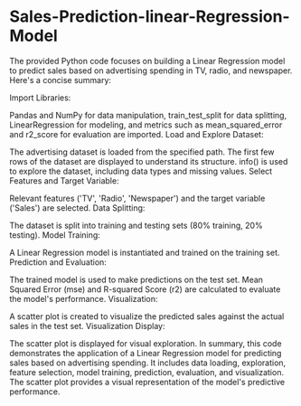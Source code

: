 # Sales-Prediction-linear-Regression-Model

The provided Python code focuses on building a Linear Regression model to predict sales based on advertising spending in TV, radio, and newspaper. Here's a concise summary:

Import Libraries:

Pandas and NumPy for data manipulation, train_test_split for data splitting, LinearRegression for modeling, and metrics such as mean_squared_error and r2_score for evaluation are imported.
Load and Explore Dataset:

The advertising dataset is loaded from the specified path.
The first few rows of the dataset are displayed to understand its structure.
info() is used to explore the dataset, including data types and missing values.
Select Features and Target Variable:

Relevant features ('TV', 'Radio', 'Newspaper') and the target variable ('Sales') are selected.
Data Splitting:

The dataset is split into training and testing sets (80% training, 20% testing).
Model Training:

A Linear Regression model is instantiated and trained on the training set.
Prediction and Evaluation:

The trained model is used to make predictions on the test set.
Mean Squared Error (mse) and R-squared Score (r2) are calculated to evaluate the model's performance.
Visualization:

A scatter plot is created to visualize the predicted sales against the actual sales in the test set.
Visualization Display:

The scatter plot is displayed for visual exploration.
In summary, this code demonstrates the application of a Linear Regression model for predicting sales based on advertising spending. It includes data loading, exploration, feature selection, model training, prediction, evaluation, and visualization. The scatter plot provides a visual representation of the model's predictive performance.
